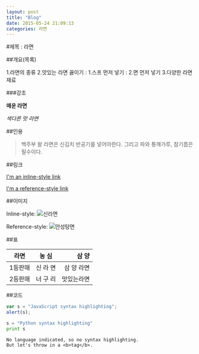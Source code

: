 ```yaml
---
layout: post
title: "Blog"
date: 2015-05-24 21:09:13
categories: 라면
---
```


#제목 : 라면

##개요(목록)

1.라면의 종류
2.맛있는 라면 끓이기
: 1.스프 먼저 넣기
: 2.면 먼저 넣기
3.다양한 라면 재료

###강조

**매운 라면**

*색다른 맛 라면*

##인용

> 백주부 왈 라면은 신김치 반공기를 넣어야한다.
> 그리고 파와 통깨가루, 참기름은 필수이다.

##링크

[I'm an inline-style link](http://blog.naver.com/PostView.nhn?blogld=conick&logNo=220368950014)

[I'm a reference-style link][noddle]

[noddle]:https://www.naver.com

##이미지

Inline-style:
![신라면](https://t4.search.daumcdn.net/argon/0x200_85_hr/8oolX9alrUV)

Reference-style:
![안성탕면][농심]

[농심]:https://www.nongshim.com/

##표

|   라면   |  농  심  |  삼  양  |
|----------|:--------:|---------:|
| 1등판매  |신  라  면|삼 양 라면|
| 2등판매  |너  구  리|맛있는라면|


##코드

```javascript
var s = "JavaScript syntax highlighting";
alert(s);
```

```python
s = "Python syntax highlighting"
print s
```

```
No language indicated, so no syntax highlighting.
But let's throw in a <b>tag</b>.
```

